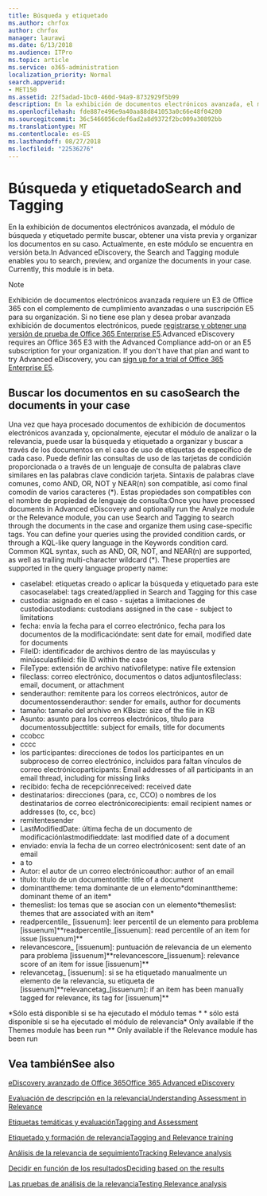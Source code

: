 ```yaml
---
title: Búsqueda y etiquetado
ms.author: chrfox
author: chrfox
manager: laurawi
ms.date: 6/13/2018
ms.audience: ITPro
ms.topic: article
ms.service: o365-administration
localization_priority: Normal
search.appverid:
- MET150
ms.assetid: 22f5adad-1bc0-460d-94a9-8732929f5b99
description: En la exhibición de documentos electrónicos avanzada, el módulo de búsqueda y etiquetado permite buscar, obtener una vista previa y organizar los documentos en su caso. Actualmente, en este módulo se encuentra en versión beta.
ms.openlocfilehash: fde887e496e9a40aa88d841053a0c66e48f04200
ms.sourcegitcommit: 36c5466056cdef6ad2a8d9372f2bc009a30892bb
ms.translationtype: MT
ms.contentlocale: es-ES
ms.lasthandoff: 08/27/2018
ms.locfileid: "22536276"
---
```

# <a name="search-and-tagging"></a><span data-ttu-id="edcee-104">Búsqueda y etiquetado</span><span class="sxs-lookup"><span data-stu-id="edcee-104">Search and Tagging</span></span>

<span data-ttu-id="edcee-p102">En la exhibición de documentos electrónicos avanzada, el módulo de búsqueda y etiquetado permite buscar, obtener una vista previa y organizar los documentos en su caso. Actualmente, en este módulo se encuentra en versión beta.</span><span class="sxs-lookup"><span data-stu-id="edcee-p102">In Advanced eDiscovery, the Search and Tagging module enables you to search, preview, and organize the documents in your case. Currently, this module is in beta.</span></span>

> [!NOTE]
> <span data-ttu-id="edcee-p103">Exhibición de documentos electrónicos avanzada requiere un E3 de Office 365 con el complemento de cumplimiento avanzadas o una suscripción E5 para su organización. Si no tiene ese plan y desea probar avanzada exhibición de documentos electrónicos, puede [registrarse y obtener una versión de prueba de Office 365 Enterprise E5](https://go.microsoft.com/fwlink/p/?LinkID=698279).</span><span class="sxs-lookup"><span data-stu-id="edcee-p103">Advanced eDiscovery requires an Office 365 E3 with the Advanced Compliance add-on or an E5 subscription for your organization. If you don't have that plan and want to try Advanced eDiscovery, you can [sign up for a trial of Office 365 Enterprise E5](https://go.microsoft.com/fwlink/p/?LinkID=698279).</span></span> 
  
## <a name="search-the-documents-in-your-case"></a><span data-ttu-id="edcee-109">Buscar los documentos en su caso</span><span class="sxs-lookup"><span data-stu-id="edcee-109">Search the documents in your case</span></span>

<span data-ttu-id="edcee-p104">Una vez que haya procesado documentos de exhibición de documentos electrónicos avanzada y, opcionalmente, ejecutar el módulo de analizar o la relevancia, puede usar la búsqueda y etiquetado a organizar y buscar a través de los documentos en el caso de uso de etiquetas de específico de cada caso. Puede definir las consultas de uso de las tarjetas de condición proporcionada o a través de un lenguaje de consulta de palabras clave similares en las palabras clave condición tarjeta. Sintaxis de palabras clave comunes, como AND, OR, NOT y NEAR(n) son compatible, así como final comodín de varios caracteres (\*). Estas propiedades son compatibles con el nombre de propiedad de lenguaje de consulta:</span><span class="sxs-lookup"><span data-stu-id="edcee-p104">Once you have processed documents in Advanced eDiscovery and optionally run the Analyze module or the Relevance module, you can use Search and Tagging to search through the documents in the case and organize them using case-specific tags. You can define your queries using the provided condition cards, or through a KQL-like query language in the Keywords condition card. Common KQL syntax, such as AND, OR, NOT, and NEAR(n) are supported, as well as trailing multi-character wildcard (\*). These properties are supported in the query language property name:</span></span>

- <span data-ttu-id="edcee-114">caselabel: etiquetas creado o aplicar la búsqueda y etiquetado para este caso</span><span class="sxs-lookup"><span data-stu-id="edcee-114">caselabel: tags created/applied in Search and Tagging for this case</span></span> 
- <span data-ttu-id="edcee-115">custodia: asignado en el caso - sujetas a limitaciones de custodia</span><span class="sxs-lookup"><span data-stu-id="edcee-115">custodians: custodians assigned in the case - subject to limitations</span></span>
- <span data-ttu-id="edcee-116">fecha: envía la fecha para el correo electrónico, fecha para los documentos de la modificación</span><span class="sxs-lookup"><span data-stu-id="edcee-116">date: sent date for email, modified date for documents</span></span>
- <span data-ttu-id="edcee-117">FileID: identificador de archivos dentro de las mayúsculas y minúsculas</span><span class="sxs-lookup"><span data-stu-id="edcee-117">fileid: file ID within the case</span></span>
- <span data-ttu-id="edcee-118">FileType: extensión de archivo nativo</span><span class="sxs-lookup"><span data-stu-id="edcee-118">filetype: native file extension</span></span>
- <span data-ttu-id="edcee-119">fileclass: correo electrónico, documentos o datos adjuntos</span><span class="sxs-lookup"><span data-stu-id="edcee-119">fileclass: email, document, or attachment</span></span>
- <span data-ttu-id="edcee-120">senderauthor: remitente para los correos electrónicos, autor de documentos</span><span class="sxs-lookup"><span data-stu-id="edcee-120">senderauthor: sender for emails, author for documents</span></span>
- <span data-ttu-id="edcee-121">tamaño: tamaño del archivo en KB</span><span class="sxs-lookup"><span data-stu-id="edcee-121">size: size of the file in KB</span></span>
- <span data-ttu-id="edcee-122">Asunto: asunto para los correos electrónicos, título para documentos</span><span class="sxs-lookup"><span data-stu-id="edcee-122">subjecttitle: subject for emails, title for documents</span></span>
- <span data-ttu-id="edcee-123">cco</span><span class="sxs-lookup"><span data-stu-id="edcee-123">bcc</span></span>
- <span data-ttu-id="edcee-124">cc</span><span class="sxs-lookup"><span data-stu-id="edcee-124">cc</span></span>
- <span data-ttu-id="edcee-125">los participantes: direcciones de todos los participantes en un subproceso de correo electrónico, incluidos para faltan vínculos de correo electrónico</span><span class="sxs-lookup"><span data-stu-id="edcee-125">participants: Email addresses of all participants in an email thread, including for missing links</span></span>
- <span data-ttu-id="edcee-126">recibido: fecha de recepción</span><span class="sxs-lookup"><span data-stu-id="edcee-126">received: received date</span></span>
- <span data-ttu-id="edcee-127">destinatarios: direcciones (para, cc, CCO) o nombres de los destinatarios de correo electrónico</span><span class="sxs-lookup"><span data-stu-id="edcee-127">recipients: email recipient names or addresses (to, cc, bcc)</span></span>
- <span data-ttu-id="edcee-128">remitente</span><span class="sxs-lookup"><span data-stu-id="edcee-128">sender</span></span>
- <span data-ttu-id="edcee-129">LastModifiedDate: última fecha de un documento de modificación</span><span class="sxs-lookup"><span data-stu-id="edcee-129">lastmodifieddate: last modified date of a document</span></span>
- <span data-ttu-id="edcee-130">enviado: envía la fecha de un correo electrónico</span><span class="sxs-lookup"><span data-stu-id="edcee-130">sent: sent date of an email</span></span>
- <span data-ttu-id="edcee-131"> a </span><span class="sxs-lookup"><span data-stu-id="edcee-131">to</span></span>
- <span data-ttu-id="edcee-132">Autor: el autor de un correo electrónico</span><span class="sxs-lookup"><span data-stu-id="edcee-132">author: author of an email</span></span>
- <span data-ttu-id="edcee-133">título: título de un documento</span><span class="sxs-lookup"><span data-stu-id="edcee-133">title: title of a document</span></span>
- <span data-ttu-id="edcee-134">dominanttheme: tema dominante de un elemento\*</span><span class="sxs-lookup"><span data-stu-id="edcee-134">dominanttheme: dominant theme of an item\*</span></span>
- <span data-ttu-id="edcee-135">themeslist: los temas que se asocian con un elemento\*</span><span class="sxs-lookup"><span data-stu-id="edcee-135">themeslist: themes that are associated with an item\*</span></span>
- <span data-ttu-id="edcee-136">readpercentile_ [issuenum]: leer percentil de un elemento para problema [issuenum]\*\*</span><span class="sxs-lookup"><span data-stu-id="edcee-136">readpercentile_[issuenum]: read percentile of an item for issue [issuenum]\*\*</span></span>
- <span data-ttu-id="edcee-137">relevancescore_ [issuenum]: puntuación de relevancia de un elemento para problema [issuenum]\*\*</span><span class="sxs-lookup"><span data-stu-id="edcee-137">relevancescore_[issuenum]: relevance score of an item for issue [issuenum]\*\*</span></span>
- <span data-ttu-id="edcee-138">relevancetag_ [issuenum]: si se ha etiquetado manualmente un elemento de la relevancia, su etiqueta de [issuenum]\*\*</span><span class="sxs-lookup"><span data-stu-id="edcee-138">relevancetag_[issuenum]: if an item has been manually tagged for relevance, its tag for [issuenum]\*\*</span></span>

<span data-ttu-id="edcee-139">\*Sólo está disponible si se ha ejecutado el módulo temas \* \* sólo está disponible si se ha ejecutado el módulo de relevancia</span><span class="sxs-lookup"><span data-stu-id="edcee-139">\* Only available if the Themes module has been run \*\* Only available if the Relevance module has been run</span></span>
  
## <a name="see-also"></a><span data-ttu-id="edcee-140">Vea también</span><span class="sxs-lookup"><span data-stu-id="edcee-140">See also</span></span>

[<span data-ttu-id="edcee-141">eDiscovery avanzado de Office 365</span><span class="sxs-lookup"><span data-stu-id="edcee-141">Office 365 Advanced eDiscovery</span></span>](office-365-advanced-ediscovery.md)
  
[<span data-ttu-id="edcee-142">Evaluación de descripción en la relevancia</span><span class="sxs-lookup"><span data-stu-id="edcee-142">Understanding Assessment in Relevance</span></span>](assessment-in-relevance-in-advanced-ediscovery.md)
  
[<span data-ttu-id="edcee-143">Etiquetas temáticas y evaluación</span><span class="sxs-lookup"><span data-stu-id="edcee-143">Tagging and Assessment</span></span>](tagging-and-assessment-in-advanced-ediscovery.md)
  
[<span data-ttu-id="edcee-144">Etiquetado y formación de relevancia</span><span class="sxs-lookup"><span data-stu-id="edcee-144">Tagging and Relevance training</span></span>](tagging-and-relevance-training-in-advanced-ediscovery.md)
  
[<span data-ttu-id="edcee-145">Análisis de la relevancia de seguimiento</span><span class="sxs-lookup"><span data-stu-id="edcee-145">Tracking Relevance analysis</span></span>](track-relevance-analysis-in-advanced-ediscovery.md)
  
[<span data-ttu-id="edcee-146">Decidir en función de los resultados</span><span class="sxs-lookup"><span data-stu-id="edcee-146">Deciding based on the results</span></span>](decision-based-on-the-results-in-advanced-ediscovery.md)
  
[<span data-ttu-id="edcee-147">Las pruebas de análisis de la relevancia</span><span class="sxs-lookup"><span data-stu-id="edcee-147">Testing Relevance analysis</span></span>](test-relevance-analysis-in-advanced-ediscovery.md)

